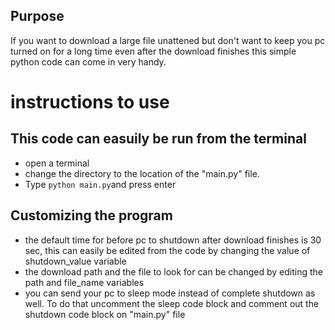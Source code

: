 
## Purpose
If you want to download a large file unattened but don't want to keep you pc turned on for a long time even after the download finishes this simple python code can come in very handy.

# instructions to use

## This code can easuily be run from the terminal 

* open a terminal
* change the directory to the location of the "main.py" file.
* Type `python main.py`and press enter

## Customizing the program
* the default time for before pc to shutdown after download finishes is 30 sec, this can easily be edited from the code by changing the value of shutdown_value variable
* the download path and the file to look for can be changed by editing the path and file_name variables
* you can send your  pc to sleep mode instead of complete shutdown as well. To do that uncomment the sleep code block and comment out the shutdown code block on "main.py" file
